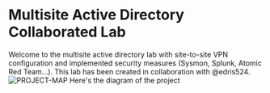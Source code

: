 # Multisite Active Directory Collaborated Lab
Welcome to the multisite active directory lab with site-to-site VPN configuration and implemented security measures (Sysmon, Splunk, Atomic Red Team...). This lab has been created in collaboration with @edris524.
![PROJECT-MAP](project.lab.drawio(1).png)
Here's the diagram of the project
